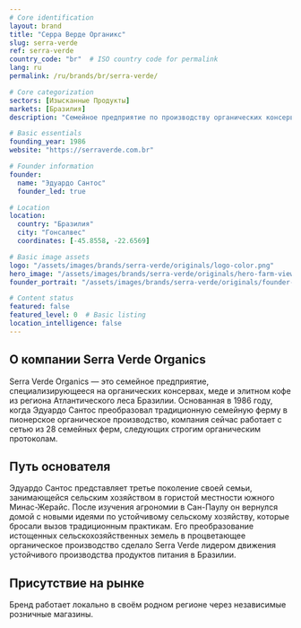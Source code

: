 ```yaml
---
# Core identification
layout: brand
title: "Серра Верде Органикс"
slug: serra-verde
ref: serra-verde
country_code: "br"  # ISO country code for permalink
lang: ru
permalink: /ru/brands/br/serra-verde/

# Core categorization
sectors: [Изысканные Продукты]
markets: [Бразилия]
description: "Семейное предприятие по производству органических консервов, меда и элитного кофе из региона Атлантического леса Бразилии."

# Basic essentials
founding_year: 1986
website: "https://serraverde.com.br"

# Founder information
founder:
  name: "Эдуардо Сантос"
  founder_led: true

# Location
location:
  country: "Бразилия"
  city: "Гонсалвес" 
  coordinates: [-45.8558, -22.6569]

# Basic image assets
logo: "/assets/images/brands/serra-verde/originals/logo-color.png"
hero_image: "/assets/images/brands/serra-verde/originals/hero-farm-view.jpg"
founder_portrait: "/assets/images/brands/serra-verde/originals/founder-portrait.jpg"

# Content status
featured: false
featured_level: 0  # Basic listing
location_intelligence: false
---
```


## О компании Serra Verde Organics

Serra Verde Organics — это семейное предприятие, специализирующееся на органических консервах, меде и элитном кофе из региона Атлантического леса Бразилии. Основанная в 1986 году, когда Эдуардо Сантос преобразовал традиционную семейную ферму в пионерское органическое производство, компания сейчас работает с сетью из 28 семейных ферм, следующих строгим органическим протоколам.

## Путь основателя

Эдуардо Сантос представляет третье поколение своей семьи, занимающейся сельским хозяйством в гористой местности южного Минас-Жерайс. После изучения агрономии в Сан-Паулу он вернулся домой с новыми идеями по устойчивому сельскому хозяйству, которые бросали вызов традиционным практикам. Его преобразование истощенных сельскохозяйственных земель в процветающее органическое производство сделало Serra Verde лидером движения устойчивого производства продуктов питания в Бразилии.

## Присутствие на рынке

Бренд работает локально в своём родном регионе через независимые розничные магазины.